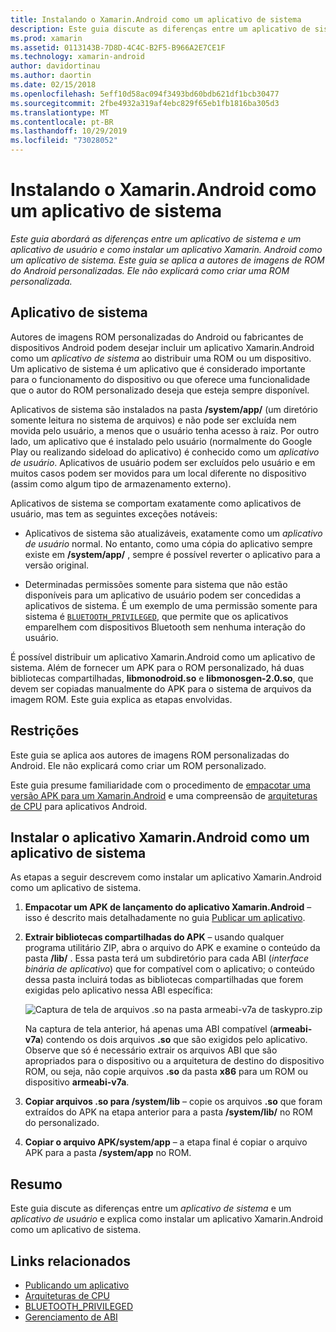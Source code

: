 ```yaml
---
title: Instalando o Xamarin.Android como um aplicativo de sistema
description: Este guia discute as diferenças entre um aplicativo de sistema e um aplicativo de usuário e como instalar um aplicativo Xamarin.Android como um aplicativo de sistema. Este guia se aplica aos autores de imagens ROM personalizadas do Android. Ele não explicará como criar um ROM personalizado.
ms.prod: xamarin
ms.assetid: 0113143B-7D8D-4C4C-B2F5-B966A2E7CE1F
ms.technology: xamarin-android
author: davidortinau
ms.author: daortin
ms.date: 02/15/2018
ms.openlocfilehash: 5eff10d58ac094f3493bd60bdb621df1bcb30477
ms.sourcegitcommit: 2fbe4932a319af4ebc829f65eb1fb1816ba305d3
ms.translationtype: MT
ms.contentlocale: pt-BR
ms.lasthandoff: 10/29/2019
ms.locfileid: "73028052"
---
```

# <a name="installing-xamarinandroid-as-a-system-app"></a>Instalando o Xamarin.Android como um aplicativo de sistema

_Este guia abordará as diferenças entre um aplicativo de sistema e um aplicativo de usuário e como instalar um aplicativo Xamarin. Android como um aplicativo de sistema. Este guia se aplica a autores de imagens de ROM do Android personalizadas. Ele não explicará como criar uma ROM personalizada._

## <a name="system-app"></a>Aplicativo de sistema

Autores de imagens ROM personalizadas do Android ou fabricantes de dispositivos Android podem desejar incluir um aplicativo Xamarin.Android como um _aplicativo de sistema_ ao distribuir uma ROM ou um dispositivo. Um aplicativo de sistema é um aplicativo que é considerado importante para o funcionamento do dispositivo ou que oferece uma funcionalidade que o autor do ROM personalizado deseja que esteja sempre disponível.

Aplicativos de sistema são instalados na pasta **/system/app/** (um diretório somente leitura no sistema de arquivos) e não pode ser excluída nem movida pelo usuário, a menos que o usuário tenha acesso à raiz. Por outro lado, um aplicativo que é instalado pelo usuário (normalmente do Google Play ou realizando sideload do aplicativo) é conhecido como um _aplicativo de usuário_. Aplicativos de usuário podem ser excluídos pelo usuário e em muitos casos podem ser movidos para um local diferente no dispositivo (assim como algum tipo de armazenamento externo).

Aplicativos de sistema se comportam exatamente como aplicativos de usuário, mas tem as seguintes exceções notáveis:

- Aplicativos de sistema são atualizáveis, exatamente como um _aplicativo de usuário_ normal. No entanto, como uma cópia do aplicativo sempre existe em **/system/app/** , sempre é possível reverter o aplicativo para a versão original.

- Determinadas permissões somente para sistema que não estão disponíveis para um aplicativo de usuário podem ser concedidas a aplicativos de sistema. É um exemplo de uma permissão somente para sistema é [`BLUETOOTH_PRIVILEGED`](https://developer.android.com/reference/android/Manifest.permission.html#BLUETOOTH_PRIVILEGED), que permite que os aplicativos emparelhem com dispositivos Bluetooth sem nenhuma interação do usuário.

É possível distribuir um aplicativo Xamarin.Android como um aplicativo de sistema. Além de fornecer um APK para o ROM personalizado, há duas bibliotecas compartilhadas, **libmonodroid.so** e **libmonosgen-2.0.so**, que devem ser copiadas manualmente do APK para o sistema de arquivos da imagem ROM. Este guia explica as etapas envolvidas.

## <a name="restrictions"></a>Restrições

Este guia se aplica aos autores de imagens ROM personalizadas do Android. Ele não explicará como criar um ROM personalizado.

Este guia presume familiaridade com o procedimento de [empacotar uma versão APK para um Xamarin.Android](~/android/deploy-test/publishing/index.md) e uma compreensão de [arquiteturas de CPU](~/android/app-fundamentals/cpu-architectures.md) para aplicativos Android.

## <a name="install-a-xamarinandroid-app-as-a-system-app"></a>Instalar o aplicativo Xamarin.Android como um aplicativo de sistema

As etapas a seguir descrevem como instalar um aplicativo Xamarin.Android como um aplicativo de sistema.

1. **Empacotar um APK de lançamento do aplicativo Xamarin.Android** &ndash; isso é descrito mais detalhadamente no guia [Publicar um aplicativo](~/android/deploy-test/publishing/index.md).

2. **Extrair bibliotecas compartilhadas do APK** &ndash; usando qualquer programa utilitário ZIP, abra o arquivo do APK e examine o conteúdo da pasta **/lib/** . Essa pasta terá um subdiretório para cada ABI (_interface binária de aplicativo_) que for compatível com o aplicativo; o conteúdo dessa pasta incluirá todas as bibliotecas compartilhadas que forem exigidas pelo aplicativo nessa ABI específica:

    ![Captura de tela de arquivos .so na pasta armeabi-v7a de taskypro.zip](install-system-app-images/install-system-app-01.png)

   Na captura de tela anterior, há apenas uma ABI compatível (**armeabi-v7a**) contendo os dois arquivos **.so** que são exigidos pelo aplicativo. Observe que só é necessário extrair os arquivos ABI que são apropriados para o dispositivo ou a arquitetura de destino do dispositivo ROM, ou seja, não copie arquivos **.so** da pasta **x86** para um ROM ou dispositivo **armeabi-v7a**.

3. **Copiar arquivos .so para /system/lib** &ndash; copie os arquivos **.so** que foram extraídos do APK na etapa anterior para a pasta **/system/lib/** no ROM do personalizado.

4. **Copiar o arquivo APK/system/app** &ndash; a etapa final é copiar o arquivo APK para a pasta **/system/app** no ROM.

## <a name="summary"></a>Resumo

Este guia discute as diferenças entre um _aplicativo de sistema_ e um _aplicativo de usuário_ e explica como instalar um aplicativo Xamarin.Android como um aplicativo de sistema.

## <a name="related-links"></a>Links relacionados

- [Publicando um aplicativo](~/android/deploy-test/publishing/index.md)
- [Arquiteturas de CPU](~/android/app-fundamentals/cpu-architectures.md)
- [BLUETOOTH_PRIVILEGED](https://developer.android.com/reference/android/Manifest.permission.html#BLUETOOTH_PRIVILEGED)
- [Gerenciamento de ABI](https://developer.android.com/ndk~/abis.html)
